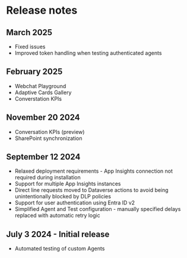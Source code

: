# Release notes

## March 2025
- Fixed issues
- Improved token handling when testing authenticated agents

## February 2025
- Webchat Playground
- Adaptive Cards Gallery
- Converstation KPIs

## November 20 2024
- Conversation KPIs (preview)
- SharePoint synchronization

## September 12 2024 
- Relaxed deployment requirements - App Insights connection not required during installation
- Support for multiple App Insights instances
- Direct line requests moved to Dataverse actions to avoid being unintentionally blocked by DLP policies
- Support for user authentication using Entra ID v2
- Simplified Agent and Test configuration - manually specified delays replaced with automatic retry logic

## July 3 2024 - Initial release
- Automated testing of custom Agents
